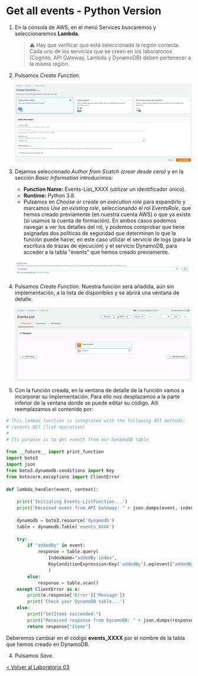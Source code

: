 # Get all events - Python Version

1. En la consola de AWS, en el menú Services buscaremos y seleccionaremos **Lambda**.

   > :warning: Hay que verificar que está seleccionada la región correcta. Cada uno de los servicios que se creen en los laboratorios (Cognito, API Gateway, Lambda y DynamoDB) deben pertenecer a la misma región.
   >
2. Pulsamos *Create Function*.

   <p align="center">
       <img src="resources/Picture5.png">
   </p>
3. Dejamos seleccionado *Author from Scatch (crear desde cero)* y en la sección *Basic Information* introducimos:

   * **Function Name:** Events-List_XXXX (utilizar un identificador único).
   * **Runtime:** Python 3.8.
   * Pulsamos en *Choose or create an execution role* para expandirlo y marcamos *Use an existing role*, seleccionando el rol  *EventsRole*, que hemos creado previamente (en nuestra cuenta AWS) o que ya existe (si usamos la cuenta de formación). En ambos casos podemos navegar a ver los detalles del rol, y podemos comprobar que tiene asignadas dos políticas de seguridad que determinan lo que la función puede hacer, en este caso utilizar el servicio de logs (para la escritura de trazas de ejecución) y el servicio DynamoDB, para acceder a la tabla "events" que hemos creado previamente.

   <p align="center">
        <img src="resources/Picture1.png">
    </p>
4. Pulsamos *Create Function*. Nuestra función será añadida, aún sin implementación, a la lista de disponibles y se abrirá una ventana de detalle.

   <p align="center">
        <img src="resources/Picture2.png">
    </p>
5. Con la función creada, en la ventana de detalle de la función vamos a incorporar su implementación. Para ello nos desplazamos a la parte inferior de la ventana donde se puede editar su código. Allí reemplazamos el contenido por:

```python
# This lambda function is integrated with the following API methods:
# /events GET (list operation)
#
# Its purpose is to get events from our DynamoDB table

from __future__ import print_function
import boto3
import json
from boto3.dynamodb.conditions import Key
from botocore.exceptions import ClientError

def lambda_handler(event, context):

    print('Initiating Events-ListFunction...')
    print("Received event from API Gateway: " + json.dumps(event, indent=2))

    dynamodb = boto3.resource('dynamodb')
    table = dynamodb.Table('events_XXXX')

    try:
        if "addedBy" in event:
            response = table.query(
                IndexName="addedBy-index",
                KeyConditionExpression=Key('addedBy').eq(event["addedBy"])
                )
        else:
            response = table.scan()
    except ClientError as e:
        print(e.response['Error']['Message'])
        print('Check your DynamoDB table...')
    else:
        print("GetItems succeeded:")
        print("Received response from DynamoDB: " + json.dumps(response, indent=2))
        return response["Items"]

```

Deberemos cambiar en el código **events_XXXX** por el nombre de la tabla que hemos creado en DynamoDB.

4. Pulsamos *Save*.

[< Volver al Laboratorio 03 ](../../lab-03)
